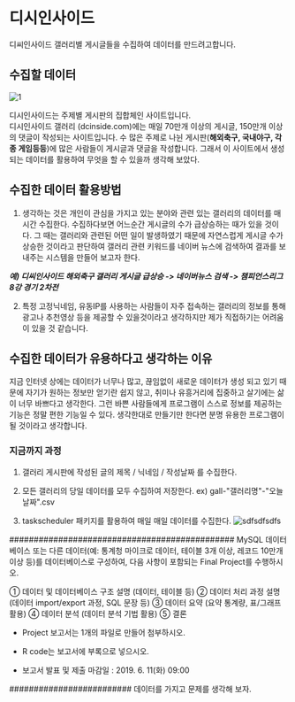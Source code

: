 # 디시인사이드  
디씨인사이드 갤러리별 게시글들을 수집하여 데이터를 만드려고합니다.

## 수집할 데이터
![1](https://user-images.githubusercontent.com/49008643/56280869-189c1d00-6146-11e9-97cf-b4af86e4119f.JPG)

디시인사이드는 주제별 게시판의 집합체인 사이트입니다.  
디시인사이드 갤러리 (dcinside.com)에는 매일 70만개 이상의 게시글, 150만개 이상의 댓글이 작성되는 사이트입니다. 
수 많은 주제로 나뉜 게시판(**해외축구, 국내야구, 각종 게임등등**)에 많은 사람들이 게시글과 댓글을 작성합니다.
그래서 이 사이트에서 생성되는 데이터를 활용하여 무엇을 할 수 있을까 생각해 보았다.

## 수집한 데이터 활용방법

1. 생각하는 것은 개인이 관심을 가지고 있는 분야와 관련 있는 갤러리의 데이터를 매 시간 수집한다. 
수집하다보면 어느순간 게시글의 수가 급상승하는 때가 있을 것이다.
그 때는 갤러리와 관련된 어떤 일이 발생하였기 때문에 자연스럽게 게시글 수가 상승한 것이라고 판단하여 
갤러리 관련 키워드를 네이버 뉴스에 검색하여 결과를 보내주는 시스템을 만들어 보고자 한다. 

***예) 디씨인사이드 해외축구 갤러리 게시글 급상승 -> 네이버뉴스 검색 -> 챔피언스리그 8강 경기 2차전***

2. 특정 고정닉네임, 유동IP를 사용하는 사람들이 자주 접속하는 갤러리의 정보를 통해 광고나 추천영상 등을 제공할 수 있을것이라고 생각하지만
제가 직접하기는 어려움이 있을 것 같습니다.

## 수집한 데이터가 유용하다고 생각하는 이유
지금 인터넷 상에는 데이터가 너무나 많고, 끊임없이 새로운 데이터가 생성 되고 있기 때문에 자기가 원하는 정보만 얻기란 쉽지 않고, 취미나 유흥거리에 집중하고 살기에는 삶이 너무 바쁘다고 생각한다. 그런 바쁜 사람들에게 프로그램이 스스로 정보를 제공하는 기능은 정말 편한 기능일 수 있다. 생각한대로 만들기만 한다면 분명 유용한 프로그램이 될 것이라고 생각합니다.

### 지금까지 과정

1. 갤러리 게시판에 작성된 글의 제목 / 닉네임 / 작성날짜 를 수집한다.

2. 모든 갤러리의 당일 데이터를 모두 수집하여 저장한다. ex) gall-"갤러리명"-"오늘 날짜".csv

3. taskscheduler 패키지를 활용하여 매일 매일 데이터를 수집한다.
![sdfsdfsdfs](https://user-images.githubusercontent.com/49008643/57388683-ac1bb780-71f3-11e9-922b-8495d0f4c593.JPG)




##############################################
MySQL 데이터베이스 또는 다른 데이터(예: 통계청 마이크로 데이터, 테이블 3개 이상, 레코드 10만개 이상 등)를 데이터베이스로 구성하여, 다음 사항이 포함되는 Final Project를 수행하시오.

① 데이터 및 데이터베이스 구조 설명 (데이터, 테이블 등)
② 데이터 처리 과정 설명 (데이터 import/export 과정, SQL 문장 등)
③ 데이터 요약 (요약 통계량, 표/그래프 활용)
④ 데이터 분석 (데이터 분석 기법 활용)
⑤ 결론

* Project 보고서는 1개의 파일로 만들어 첨부하시오. 
* R code는 보고서에 부록으로 넣으시오.

* 보고서 발표 및 제출 마감일 : 2019. 6. 11(화) 09:00

#########################
데이터를 가지고 문제를 생각해 보자.
